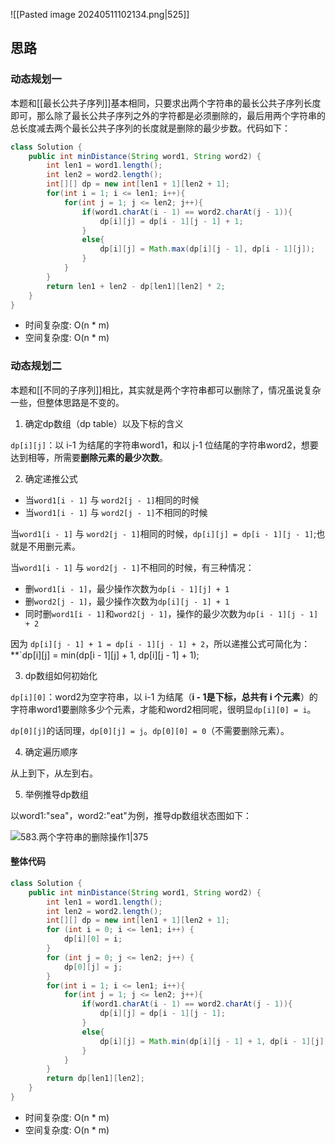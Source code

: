 ![[Pasted image 20240511102134.png|525]]

## 思路
### 动态规划一

本题和[[最长公共子序列]]基本相同，只要求出两个字符串的最长公共子序列长度即可，那么除了最长公共子序列之外的字符都是必须删除的，最后用两个字符串的总长度减去两个最长公共子序列的长度就是删除的最少步数。代码如下：

```java
class Solution {
    public int minDistance(String word1, String word2) {
        int len1 = word1.length();
        int len2 = word2.length();
        int[][] dp = new int[len1 + 1][len2 + 1];
        for(int i = 1; i <= len1; i++){ 
            for(int j = 1; j <= len2; j++){
                if(word1.charAt(i - 1) == word2.charAt(j - 1)){
                    dp[i][j] = dp[i - 1][j - 1] + 1;
                }
                else{ 
                    dp[i][j] = Math.max(dp[i][j - 1], dp[i - 1][j]); 
                }
            }
        }
        return len1 + len2 - dp[len1][len2] * 2;
    }
}
```

- 时间复杂度: O(n * m)
- 空间复杂度: O(n * m)

### 动态规划二

本题和[[不同的子序列]]相比，其实就是两个字符串都可以删除了，情况虽说复杂一些，但整体思路是不变的。

1. 确定dp数组（dp table）以及下标的含义

`dp[i][j]`：以 i-1 为结尾的字符串word1，和以 j-1 位结尾的字符串word2，想要达到相等，所需要**删除元素的最少次数**。

2. 确定递推公式

- 当`word1[i - 1]` 与 `word2[j - 1]`相同的时候
- 当`word1[i - 1]` 与 `word2[j - 1]`不相同的时候

当`word1[i - 1]` 与 `word2[j - 1]`相同的时候，`dp[i][j] = dp[i - 1][j - 1]`;也就是不用删元素。

当`word1[i - 1]` 与 `word2[j - 1]`不相同的时候，有三种情况：

- 删`word1[i - 1]`，最少操作次数为`dp[i - 1][j] + 1`
- 删`word2[j - 1]`，最少操作次数为`dp[i][j - 1] + 1`
- 同时删`word1[i - 1]`和`word2[j - 1]`，操作的最少次数为`dp[i - 1][j - 1] + 2`

因为 `dp[i][j - 1] + 1 = dp[i - 1][j - 1] + 2`，所以递推公式可简化为：**`dp[i][j] = min(dp[i - 1][j] + 1, dp[i][j - 1] + 1);

3. dp数组如何初始化

`dp[i][0]`：word2为空字符串，以 i-1 为结尾（**i - 1是下标，总共有 i 个元素**）的字符串word1要删除多少个元素，才能和word2相同呢，很明显`dp[i][0] = i`。

`dp[0][j]`的话同理，`dp[0][j] = j`。`dp[0][0] = 0`（不需要删除元素）。

4. 确定遍历顺序

从上到下，从左到右。

5. 举例推导dp数组

以word1:"sea"，word2:"eat"为例，推导dp数组状态图如下：

![583.两个字符串的删除操作1|375](https://code-thinking-1253855093.file.myqcloud.com/pics/20210714101750205.png)

#### 整体代码

```java
class Solution {
    public int minDistance(String word1, String word2) {
        int len1 = word1.length();
        int len2 = word2.length();
        int[][] dp = new int[len1 + 1][len2 + 1];
        for (int i = 0; i <= len1; i++) {
            dp[i][0] = i;
        }
        for (int j = 0; j <= len2; j++) {
            dp[0][j] = j;
        }
        for(int i = 1; i <= len1; i++){ 
            for(int j = 1; j <= len2; j++){
                if(word1.charAt(i - 1) == word2.charAt(j - 1)){
                    dp[i][j] = dp[i - 1][j - 1];
                }
                else{ 
                    dp[i][j] = Math.min(dp[i][j - 1] + 1, dp[i - 1][j] + 1); 
                }
            }
        }
        return dp[len1][len2];
    }
}
```

- 时间复杂度: O(n * m)
- 空间复杂度: O(n * m)

 